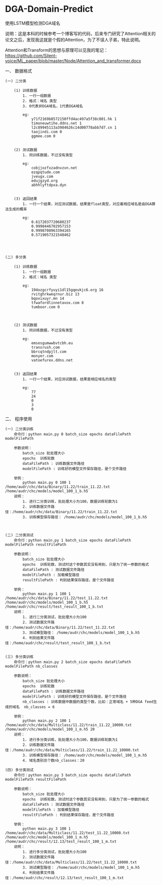 # DGA-Domain-Predict
使用LSTM模型检测DGA域名


说明：这是本科的时候参考一个博客写的代码，后来专门研究了Attention相关的论文之后，发现我这就是个假的Attention，为了不误人子弟，特此说明。

Attention和Transform的思想与原理可以见我的笔记：
https://github.com/Silent-voice/ML_paper/blob/master/Node/Attention_and_transformer.docx




一、 数据格式

    (一) 二分类

        (1) 训练数据
            1. 一行一组数据
            2. 格式：域名 类型
            3. 0代表非DGA域名，1代表DGA域名

            eg:
                y71f2169b8572150ffd4ac497a5f38c801.hk 1
                timoneuwtihe.ddns.net 1
                l2c89945113a3984626c14d00778abb7d7.cn 1
                taojindi.com 0
                ggmee.com 0


        (2) 测试数据
            1. 同训练数据，不过没有类型

            eg:
                cobjjozfxzadnvzvn.net
                ezqpqtude.com
                jveugx.com
                edujgzyd.org
                abhhlyftdpxa.dyn


        (3) 返回结果
            1. 一行一个结果，对应测试数据，结果是float类型，对应着相应域名是由DGA算法生成的概率

            eg:
                0.6172037720680237
                0.9998446702957153
                0.9998708963394165
                0.5719057321548462




    (二) 多分类

        (1) 训练数据
            1. 一行一组数据
            2. 格式：域名 类型

            eg:
                194ozgcrfyuyi1dl15gqeukjc6.org 16
                rvitghrkweqrnur.biz 13
                bqoxixuyr.mn 14
                tfwafordlinnetavox.com 8
                tumboor.com 0



        (2) 测试数据
            1. 同训练数据，不过没有类型

            eg:
                emsesgumwwbvtcbh.eu
                transrush.com
                bbrcqtndpjlt.com
                monyer.com
                vatoefurex.ddns.net


        (3) 返回结果
            1. 一行一个结果，对应测试数据，结果是相应域名的类型

            eg:
                77
                24
                0
                3
                0


二、 程序使用

    (一) 二分类训练
        命令行：python main.py 0 batch_size epochs dataFilePath modelFilePath

        参数说明：
            batch_size 批处理大小
            epochs  训练轮数
            dataFilePath : 训练数据文件路径
            modelFilePath : 训练好的模型文件保存路径，是个文件路径

        举例：
            python main.py 0 100 1 /home/audr/chc/data/Binary/11.22/train_11.22.txt /home/audr/chc/models/model_100_1_b.h5
        说明：
            1. 进行二分类训练，批处理大小为100，数据训练轮数为1
            2. 训练数据文件路径：/home/audr/chc/data/Binary/11.22/train_11.22.txt
            3. 训练模型保存路径： /home/audr/chc/models/model_100_1_b.h5



    (二) 二分类测试
        命令行：python main.py 1 batch_size epochs dataFilePath modelFilePath resultFilePath

        参数说明：
            batch_size 批处理大小
            epochs  训练轮数，测试时这个参数其实没有用到，只是为了统一参数的格式
            dataFilePath : 测试数据文件路径
            modelFilePath : 加载模型路径
            resultFilePath : 判别结果保存路径，是个文件路径

        举例：
            python main.py 1 100 1 /home/audr/chc/data/Binary/11.22/test_11.22.txt /home/audr/chc/models/model_100_1_b.h5 /home/audr/chc/result/test_result_100_1_b.txt
        说明：
            1. 进行二分类测试，批处理大小为100
            2. 测试数据文件路径：/home/audr/chc/data/Binary/11.22/test_11.22.txt
            3. 测试模型路径： /home/audr/chc/models/model_100_1_b.h5
            4. 判别结果文件路径：/home/audr/chc/result/test_result_100_1_b.txt


    (三) 多分类训练
        命令行：python main.py 2 batch_size epochs dataFilePath modelFilePath nb_classes

        参数说明：
            batch_size 批处理大小
            epochs  训练轮数
            dataFilePath : 训练数据文件路径
            modelFilePath : 训练好的模型文件保存路径，是个文件路径
            nb_classes : 训练数据中数据的类型个数，比如：正常域名 + 5种DGA feed生成的域名  nb_classes = 6

        举例：
            python main.py 2 100 1 /home/audr/chc/data/Multiclass/11.22/train_11.22_10000.txt /home/audr/chc/models/model_100_1_m.h5 20
        说明：
            1. 进行多分类训练，批处理大小为100，数据训练轮数为1
            2. 训练数据文件路径：/home/audr/chc/data/Multiclass/11.22/train_11.22_10000.txt
            3. 训练模型保存路径： /home/audr/chc/models/model_100_1_m.h5
            4. 域名类别总个数nb_classes：20

    (四) 多分类测试
        命令行：python main.py 3 batch_size epochs dataFilePath modelFilePath resultFilePath

        参数说明：
            batch_size 批处理大小
            epochs  训练轮数，测试时这个参数其实没有用到，只是为了统一参数的格式
            dataFilePath : 测试数据文件路径
            modelFilePath : 加载模型路径
            resultFilePath : 判别结果保存路径，是个文件路径

        举例：
            python main.py 3 100 1 /home/audr/chc/data/Multiclass/11.22/test_11.22_10000.txt /home/audr/chc/models/model_100_1_m.h5 /home/audr/chc/result/12.13/test_result_100_1_m.txt
        说明：
            1. 进行多分类测试，批处理大小为100
            2. 测试数据文件路径：/home/audr/chc/data/Multiclass/11.22/test_11.22_10000.txt
            3. 测试模型路径： /home/audr/chc/models/model_100_1_m.h5
            4. 判别结果文件路径：/home/audr/chc/result/12.13/test_result_100_1_m.txt


